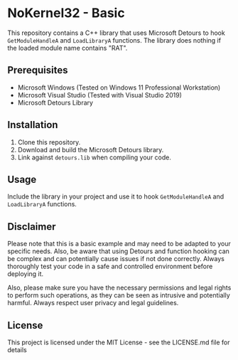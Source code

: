 # NoKernel32 - Basic

This repository contains a C++ library that uses Microsoft Detours to hook `GetModuleHandleA` and `LoadLibraryA` functions. The library does nothing if the loaded module name contains "RAT".

## Prerequisites

- Microsoft Windows (Tested on Windows 11 Professional Workstation)
- Microsoft Visual Studio (Tested with Visual Studio 2019)
- Microsoft Detours Library

## Installation

1. Clone this repository.
2. Download and build the Microsoft Detours library.
3. Link against `detours.lib` when compiling your code.

## Usage

Include the library in your project and use it to hook `GetModuleHandleA` and `LoadLibraryA` functions.

## Disclaimer

Please note that this is a basic example and may need to be adapted to your specific needs. Also, be aware that using Detours and function hooking can be complex and can potentially cause issues if not done correctly. Always thoroughly test your code in a safe and controlled environment before deploying it.

Also, please make sure you have the necessary permissions and legal rights to perform such operations, as they can be seen as intrusive and potentially harmful. Always respect user privacy and legal guidelines.

## License

This project is licensed under the MIT License - see the LICENSE.md file for details
